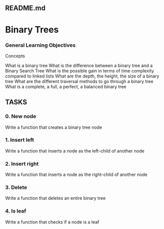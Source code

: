 ## README.md

Binary Trees
=======

### General Learning Objectives

Concepts

What is a binary tree
What is the difference between a binary tree and a Binary Search Tree
What is the possible gain in terms of time complexity compared to linked lists
What are the depth, the height, the size of a binary tree
What are the different traversal methods to go through a binary tree
What is a complete, a full, a perfect, a balanced binary tree



## TASKS

### 0. New node
Write a function that creates a binary tree node

### 1. Insert left
Write a function that inserts a node as the left-child of another node

### 2. Insert right
Write a function that inserts a node as the right-child of another node

### 3. Delete
Write a function that deletes an entire binary tree

### 4. Is leaf
Write a function that checks if a node is a leaf

